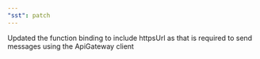 ```yaml
---
"sst": patch
---
```


Updated the function binding to include httpsUrl as that is required to send messages using the ApiGateway client
